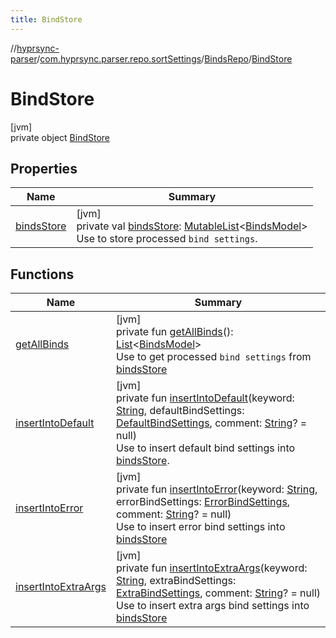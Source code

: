 ```yaml
---
title: BindStore
---
```

//[hyprsync-parser](../../../../index.html)/[com.hyprsync.parser.repo.sortSettings](../../index.html)/[BindsRepo](../index.html)/[BindStore](index.html)



# BindStore



[jvm]\
private object [BindStore](index.html)



## Properties


| Name | Summary |
|---|---|
| [bindsStore](binds-store.html) | [jvm]<br>private val [bindsStore](binds-store.html): [MutableList](https://kotlinlang.org/api/core/kotlin-stdlib/kotlin.collections/-mutable-list/index.html)&lt;[BindsModel](../../../com.hyprsync.parser.models/-binds-model/index.html)&gt;<br>Use to store processed `bind settings`. |


## Functions


| Name | Summary |
|---|---|
| [getAllBinds](get-all-binds.html) | [jvm]<br>private fun [getAllBinds](get-all-binds.html)(): [List](https://kotlinlang.org/api/core/kotlin-stdlib/kotlin.collections/-list/index.html)&lt;[BindsModel](../../../com.hyprsync.parser.models/-binds-model/index.html)&gt;<br>Use to get processed `bind settings` from [bindsStore](binds-store.html) |
| [insertIntoDefault](insert-into-default.html) | [jvm]<br>private fun [insertIntoDefault](insert-into-default.html)(keyword: [String](https://kotlinlang.org/api/core/kotlin-stdlib/kotlin/-string/index.html), defaultBindSettings: [DefaultBindSettings](../../../com.hyprsync.parser.models/-default-bind-settings/index.html), comment: [String](https://kotlinlang.org/api/core/kotlin-stdlib/kotlin/-string/index.html)? = null)<br>Use to insert default bind settings into [bindsStore](binds-store.html). |
| [insertIntoError](insert-into-error.html) | [jvm]<br>private fun [insertIntoError](insert-into-error.html)(keyword: [String](https://kotlinlang.org/api/core/kotlin-stdlib/kotlin/-string/index.html), errorBindSettings: [ErrorBindSettings](../../../com.hyprsync.parser.models/-error-bind-settings/index.html), comment: [String](https://kotlinlang.org/api/core/kotlin-stdlib/kotlin/-string/index.html)? = null)<br>Use to insert error bind settings into [bindsStore](binds-store.html) |
| [insertIntoExtraArgs](insert-into-extra-args.html) | [jvm]<br>private fun [insertIntoExtraArgs](insert-into-extra-args.html)(keyword: [String](https://kotlinlang.org/api/core/kotlin-stdlib/kotlin/-string/index.html), extraBindSettings: [ExtraBindSettings](../../../com.hyprsync.parser.models/-extra-bind-settings/index.html), comment: [String](https://kotlinlang.org/api/core/kotlin-stdlib/kotlin/-string/index.html)? = null)<br>Use to insert extra args bind settings into [bindsStore](binds-store.html) |
